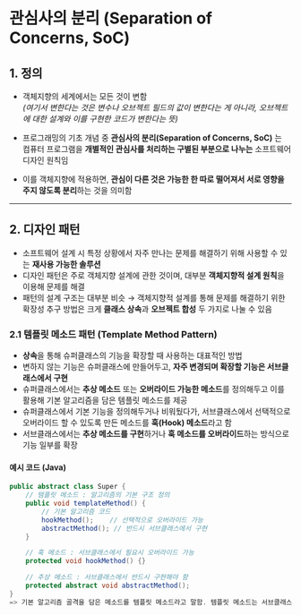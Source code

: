 # 관심사의 분리 (Separation of Concerns, SoC)

## 1. 정의
- 객체지향의 세계에서는 모든 것이 변함  
  *(여기서 변한다는 것은 변수나 오브젝트 필드의 값이 변한다는 게 아니라, 오브젝트에 대한 설계와 이를 구현한 코드가 변한다는 뜻)*

- 프로그래밍의 기초 개념 중 **관심사의 분리(Separation of Concerns, SoC)** 는  
  컴퓨터 프로그램을 **개별적인 관심사를 처리하는 구별된 부분으로 나누는** 소프트웨어 디자인 원칙임

- 이를 객체지향에 적용하면, **관심이 다른 것은 가능한 한 따로 떨어져서 서로 영향을 주지 않도록 분리**하는 것을 의미함

---

## 2. 디자인 패턴
- 소프트웨어 설계 시 특정 상황에서 자주 만나는 문제를 해결하기 위해 사용할 수 있는 **재사용 가능한 솔루션**
- 디자인 패턴은 주로 객체지향 설계에 관한 것이며, 대부분 **객체지향적 설계 원칙**을 이용해 문제를 해결
- 패턴의 설계 구조는 대부분 비슷 → 객체지향적 설계를 통해 문제를 해결하기 위한 확장성 추구 방법은 크게 **클래스 상속**과 **오브젝트 합성** 두 가지로 나눌 수 있음

### 2.1 템플릿 메소드 패턴 (Template Method Pattern)
- **상속**을 통해 슈퍼클래스의 기능을 확장할 때 사용하는 대표적인 방법
- 변하지 않는 기능은 슈퍼클래스에 만들어두고, **자주 변경되며 확장할 기능은 서브클래스에서 구현**
- 슈퍼클래스에서는 **추상 메소드** 또는 **오버라이드 가능한 메소드**를 정의해두고 이를 활용해 기본 알고리즘을 담은 템플릿 메소드를 제공
- 슈퍼클래스에서 기본 기능을 정의해두거나 비워뒀다가, 서브클래스에서 선택적으로 오버라이드 할 수 있도록 만든 메소드를 **훅(Hook) 메소드**라고 함
- 서브클래스에서는 **추상 메소드를 구현**하거나 **훅 메소드를 오버라이드**하는 방식으로 기능 일부를 확장

#### 예시 코드 (Java)
```java
public abstract class Super {
    // 템플릿 메소드 : 알고리즘의 기본 구조 정의
    public void templateMethod() {
        // 기본 알고리즘 코드
        hookMethod();    // 선택적으로 오버라이드 가능
        abstractMethod(); // 반드시 서브클래스에서 구현
    }

    // 훅 메소드 : 서브클래스에서 필요시 오버라이드 가능
    protected void hookMethod() {}

    // 추상 메소드 : 서브클래스에서 반드시 구현해야 함
    protected abstract void abstractMethod();
}
=> 기본 알고리즘 골격을 담은 메소드를 템플릿 메소드라고 말함. 템플릿 메소드는 서브클래스에서 오버라이드하거나 구현할 메소드를 사용
```
